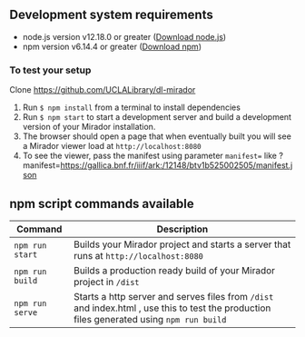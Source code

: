 ## Development system requirements

 - node.js version v12.18.0 or greater ([Download node.js](https://nodejs.org/en/download/))
 - npm version v6.14.4 or greater ([Download npm](https://nodejs.org/en/download/))

### To test your setup

Clone https://github.com/UCLALibrary/dl-mirador
1. Run `$ npm install` from a terminal to install dependencies
1. Run `$ npm start` to start a development server and build a development version of your Mirador installation.
1. The browser should open a page that when eventually built you will see a Mirador viewer load at `http://localhost:8080`
1. To see the viewer, pass the manifest using parameter `manifest=` like ?manifest=https://gallica.bnf.fr/iiif/ark:/12148/btv1b525002505/manifest.json

## npm script commands available

| Command | Description |
|---|---|
| `npm run start ` | Builds your Mirador project and starts a server that runs at `http://localhost:8080` |
| `npm run build` | Builds a production ready build of your Mirador project in `/dist` |
| `npm run serve` | Starts a http server and serves files from `/dist` and index.html , use this to test the production files generated using `npm run build` |
